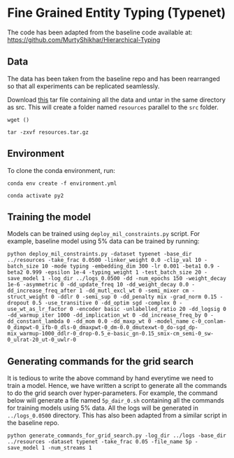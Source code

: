 # Fine Grained Entity Typing (Typenet)

The code has been adapted from the baseline code available at: https://github.com/MurtyShikhar/Hierarchical-Typing

## Data
The data has been taken from the baseline repo and has been rearranged so that all experiments can be replicated seamlessly.

Download [this]() tar file containing all the data and untar in the same directory as src. This will create a folder named `resources` parallel to the `src` folder.

```
wget ()

tar -zxvf resources.tar.gz
```

## Environment
To clone the conda environment, run:

```
conda env create -f environment.yml

conda activate py2
```

## Training the model
 Models can be trained using `deploy_mil_constraints.py` script. For example, baseline model using 5% data can be trained by running:
 
 ```
 python deploy_mil_constraints.py -dataset typenet -base_dir ../resources -take_frac 0.0500 -linker_weight 0.0 -clip_val 10 -batch_size 10 -mode typing -embedding_dim 300 -lr 0.001 -beta1 0.9 -beta2 0.999 -epsilon 1e-4 -typing_weight 1 -test_batch_size 20 -save_model 1 -log_dir ../logs_0.0500 -dd -num_epochs 150 -weight_decay 1e-6 -asymmetric 0 -dd_update_freq 10 -dd_weight_decay 0.0 -dd_increase_freq_after 1 -dd_mutl_excl_wt 0 -semi_mixer cm -struct_weight 0 -ddlr 0 -semi_sup 0 -dd_penalty mix -grad_norm 0.15 -dropout 0.5 -use_transitive 0 -dd_optim sgd -complex 0 -use_wt_as_lr_factor 0 -encoder basic -unlabelled_ratio 20 -dd_logsig 0 -dd_warmup_iter 1000 -dd_implication_wt 0 -dd_increase_freq_by 0 -dd_constant_lambda 0 -dd_mom 0.0 -dd_maxp_wt 0 -model_name c-0_conlam-0_dimpwt-0_ifb-0_dls-0_dmaxpwt-0_dm-0.0_dmutexwt-0_do-sgd_dp-mix_warmup-1000_ddlr-0_drop-0.5_e-basic_gn-0.15_smix-cm_semi-0_sw-0_ulrat-20_ut-0_uwlr-0 
 ```
## Generating commands for the grid search
It is tedious to write the above command by hand everytime we need to train a model. Hence, we have written a script to generate all the commands to do the grid search over hyper-parameters. For example, the command below will generate a file named `5p_dair_0.sh` containing all the commands for training models using 5% data. All the logs will be generated in `../logs_0.0500` directory.
This has also been adapted from a similar script in the baseline repo.

```
python generate_commands_for_grid_search.py -log_dir ../logs -base_dir ../resources -dataset typenet -take_frac 0.05 -file_name 5p -save_model 1 -num_streams 1
```
